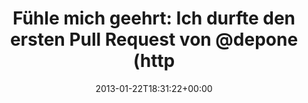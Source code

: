 ---
retweeted: false
source: <a href="http://twitter.com" rel="nofollow">Twitter Web Client</a>
entities:
  hashtags: []
  symbols: []
  user_mentions:
  - name: depone
    screen_name: depone
    indices:
    - '58'
    - '65'
    id_str: '5008851'
    id: '5008851'
  urls:
  - url: http://t.co/kCfjTkCD
    expanded_url: http://depone.hasbeen.in/
    display_url: depone.hasbeen.in
    indices:
    - '119'
    - '139'
display_text_range:
- '0'
- '139'
favorite_count: '2'
id_str: '293787961093410817'
truncated: false
retweet_count: '1'
id: '293787961093410817'
possibly_sensitive: false
created_at: Tue Jan 22 18:31:22 +0000 2013
favorited: false
full_text: 'Fühle mich geehrt: Ich durfte den ersten Pull Request von [@depone](https://twitter.com/depone)''s
  GitHub Account mergen. Das Ergebnis seht ihr hier:'
lang: de
quote_url: http://depone.hasbeen.in/
tags:
- pesos/twitter
date: '2013-01-22T18:31:22+00:00'
src: https://twitter.com/bascht/status/293787961093410817
original_url: https://twitter.com/bascht/status/293787961093410817
type: twitter_tweet
text: 'Fühle mich geehrt: Ich durfte den ersten Pull Request von [@depone](https://twitter.com/depone)''s
  GitHub Account mergen. Das Ergebnis seht ihr hier:'
title: 'Fühle mich geehrt: Ich durfte den ersten Pull Request von @depone (http'

---